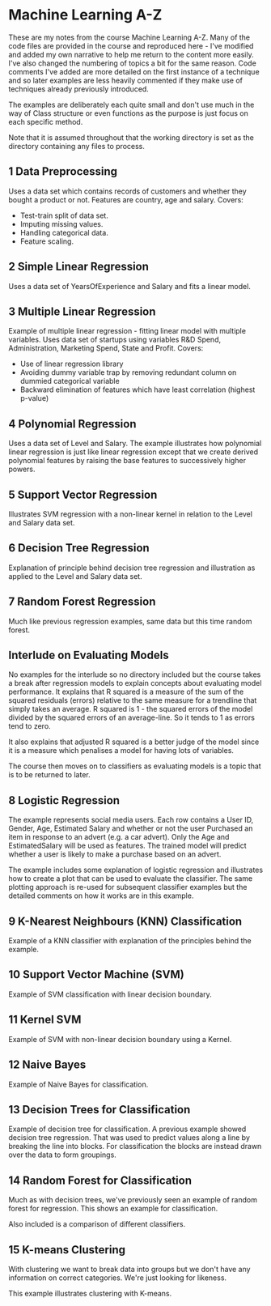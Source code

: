 # Machine Learning A-Z

These are my notes from the course Machine Learning A-Z. Many of the code files are provided in the course and reproduced here - I've modified and added my own narrative to help me return to the content more easily. I've also changed the numbering of topics a bit for the same reason. Code comments I've added are more detailed on the first instance of a technique and so later examples are less heavily commented if they make use of techniques already previously introduced.

The examples are deliberately each quite small and don't use much in the way of Class structure or even functions as the purpose is just focus on each specific method.

Note that it is assumed throughout that the working directory is set as the directory containing any files to process.

## 1 Data Preprocessing

Uses a data set which contains records of customers and whether they bought a product or not. Features are country, age and salary. Covers:

* Test-train split of data set.
* Imputing missing values.
* Handling categorical data.
* Feature scaling.

## 2 Simple Linear Regression

Uses a data set of YearsOfExperience and Salary and fits a linear model.

## 3 Multiple Linear Regression

Example of multiple linear regression - fitting linear model with multiple variables. Uses data set of startups using variables R&D Spend, Administration, Marketing Spend, State and Profit. Covers:

* Use of linear regression library
* Avoiding dummy variable trap by removing redundant column on dummied categorical variable
* Backward elimination of features which have least correlation (highest p-value)

## 4 Polynomial Regression

Uses a data set of Level and Salary. The example illustrates how polynomial linear regression is just like linear regression except that we create derived polynomial features by raising the base features to successively higher powers.

## 5 Support Vector Regression

Illustrates SVM regression with a non-linear kernel in relation to the Level and Salary data set.

## 6 Decision Tree Regression

Explanation of principle behind decision tree regression and illustration as applied to the Level and Salary data set.

## 7 Random Forest Regression

Much like previous regression examples, same data but this time random forest.

## Interlude on Evaluating Models

No examples for the interlude so no directory included but the course takes a break after regression models to explain concepts about evaluating model performance. It explains that R squared is a measure of the sum of the squared residuals (errors) relative to the same measure for a trendline that simply takes an average. R squared is 1 - the squared errors of the model divided by the squared errors of an average-line. So it tends to 1 as errors tend to zero. 

It also explains that adjusted R squared is a better judge of the model since it is a measure which penalises a model for having lots of variables.

The course then moves on to classifiers as evaluating models is a topic that is to be returned to later.

## 8 Logistic Regression

The example represents social media users. Each row contains a User ID, Gender, Age, Estimated Salary and whether or not the user Purchased an item in response to an advert (e.g. a car advert). Only the Age and EstimatedSalary will be used as features. The trained model will predict whether a user is likely to make a purchase based on an advert. 

The example includes some explanation of logistic regression and illustrates how to create a plot that can be used to evaluate the classifier. The same plotting approach is re-used for subsequent classifier examples but the detailed comments on how it works are in this example.

## 9 K-Nearest Neighbours (KNN) Classification

Example of a KNN classifier with explanation of the principles behind the example.

## 10 Support Vector Machine (SVM)

Example of SVM classification with linear decision boundary.

## 11 Kernel SVM

Example of SVM with non-linear decision boundary using a Kernel.

## 12 Naive Bayes

Example of Naive Bayes for classification.

## 13 Decision Trees for Classification

Example of decision tree for classification. A previous example showed decision tree regression. That was used to predict values along a line by breaking the line into blocks. For classification the blocks are instead drawn over the data to form groupings.

## 14 Random Forest for Classification

Much as with decision trees, we've previously seen an example of random forest for regression. This shows an example for classification.

Also included is a comparison of different classifiers.

## 15 K-means Clustering

With clustering we want to break data into groups but we don't have any information on correct categories. We're just looking for likeness.

This example illustrates clustering with K-means.